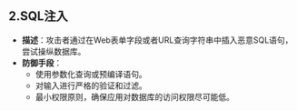 ## **2.SQL注入**

- **描述**：攻击者通过在Web表单字段或者URL查询字符串中插入恶意SQL语句，尝试操纵数据库。
- **防御手段**：
  - 使用参数化查询或预编译语句。
  - 对输入进行严格的验证和过滤。
  - 最小权限原则，确保应用对数据库的访问权限尽可能低。